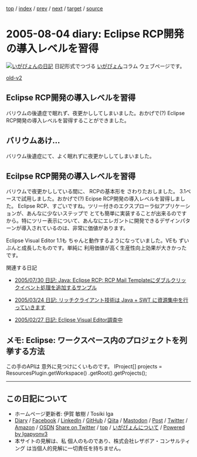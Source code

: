 [top](../index.html) 
 / [index](index.html) 
 / [prev](ig050803.html) 
 / [next](ig050805.html) 
 / [target](https://www.igapyon.jp/igapyon/diary/2005/ig050804.html) 
 / [source](https://github.com/igapyon/diary/blob/master/2005/ig050804.src.md) 

2005-08-04 diary: Eclipse RCP開発の導入レベルを習得
=====================================================================================================
[![いがぴょんの日記](https://www.igapyon.jp/igapyon/diary/images/iga202308_128.jpg "いがぴょん")](https://www.igapyon.jp/igapyon/diary/memo/memoigapyon.html) 日記形式でつづる [いがぴょん](https://www.igapyon.jp/igapyon/diary/memo/memoigapyon.html)コラム ウェブページです。

[old-v2](ig050804-orig.html)

## Eclipse RCP開発の導入レベルを習得

バリウムの後遺症で眠れず、夜更かししてしまいました。おかげで(?) Eclipse RCP開発の導入レベルを習得することができました。


## バリウムあけ…

バリウム後遺症にて、よく眠れずに夜更かししてしまいました。

## Ecilpse RCP開発の導入レベルを習得

バリウムで夜更かししている間に、 RCPの基本形を さわりたおしました。
3.1ベースで試用しました。おかげで(?) Ecipse RCP開発の導入レベルを習得しました。
Eclipse RCP、すごいですね。ツリー付きのエクスプローラ似アプリケーションが、あんなに少ないステップで とても簡単に実装することが出来るのですから。特にツリー表示について、あんなにエレガントに開発できるデザインパターンが導入されているのは、非常に価値があります。

Eclipse Visual Editor 1.1も ちゃんと動作するようになっていました。VEも ずいぶんと成長したものです。単純に 利用価値が高く生産性向上効果が大きかったです。

関連する日記

* [2005/07/30 日記: Java: Eclipse RCP: RCP Mail Templateにダブルクリックイベント処理を追加するサンプル](ig050730.html)
  
* [2005/03/24 日記: リッチクライアント技術は Java + SWT に資源集中を行っていきます](ig050324.html)
  
* [2005/02/27 日記: Eclipse Visual Editor調査中](ig050227.html)

## メモ: Eclipse: ワークスペース内のプロジェクトを列挙する方法

この手のAPIは 意外に見つけにくいものです。
IProject[] projects = ResourcesPlugin.getWorkspace() .getRoot().getProjects();


----------------------------------------------------------------------------------------------------

## この日記について

* ホームページ更新者: 伊賀 敏樹 / Tosiki Iga
* [Diary](https://www.igapyon.jp/igapyon/diary/) / [Facebook](https://www.facebook.com/igapyon) / [LinkedIn](https://www.linkedin.com/in/toshikiiga) / [GitHub](https://github.com/igapyon) / [Qiita](https://qiita.com/igapyon) / [Mastodon](https://social.vivaldi.net/@igapyon) / [Post](https://post.news/igapyon) / [Twitter](https://twitter.com/ToshikiIga) / [Amazon](https://www.amazon.co.jp/%E4%BC%8A%E8%B3%80-%E6%95%8F%E6%A8%B9/e/B004LTQWCQ) / [OSDN](https://ja.osdn.net/users/iga/)
[Share on Twitter](https://twitter.com/intent/tweet?hashtags=igapyon%2Cdiary%2C%E3%81%84%E3%81%8C%E3%81%B4%E3%82%87%E3%82%93&text=Eclipse+RCP%E9%96%8B%E7%99%BA%E3%81%AE%E5%B0%8E%E5%85%A5%E3%83%AC%E3%83%99%E3%83%AB%E3%82%92%E7%BF%92%E5%BE%97&url=https%3A%2F%2Fwww.igapyon.jp%2Figapyon%2Fdiary%2F2005%2Fig050804.html) / [top](../index.html) / [いがぴょんについて](https://www.igapyon.jp/igapyon/diary/memo/memoigapyon.html) / [Powered by Igapyonv3](https://github.com/igapyon/igapyonv3)
* 本サイトの見解は、私 個人のものであり、株式会社レザボア・コンサルティング は当個人的見解に一切責任を持ちません。 
